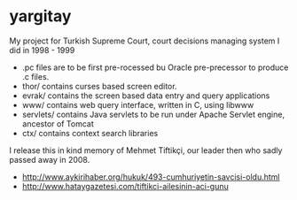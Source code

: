 yargitay
========

My project for Turkish Supreme Court, court decisions managing system I did in 1998 - 1999

* .pc files are to be first pre-rocessed bu Oracle pre-precessor to produce .c files.
* thor/ contains curses based screen editor. 
* evrak/ contains the screen based data entry and query applications
* www/ contains web query interface, written in C, using libwww 
* servlets/ contains Java servlets to be run under Apache Servlet engine, ancestor of Tomcat
* ctx/ contains context search libraries

I release this in kind memory of Mehmet Tiftikçi, our leader then who sadly passed away in 2008.
* http://www.aykirihaber.org/hukuk/493-cumhuriyetin-savcisi-oldu.html
* http://www.hataygazetesi.com/tiftikci-ailesinin-aci-gunu
